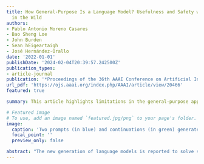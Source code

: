 ```yaml
---
title: How General-Purpose Is a Language Model? Usefulness and Safety with Human Prompters
  in the Wild
authors:
- Pablo Antonio Moreno Casares
- Bao Sheng Loe
- John Burden
- Sean hEigeartaigh
- José Hernández-Orallo
date: '2022-01-01'
publishDate: '2024-02-04T20:39:57.242500Z'
publication_types:
- article-journal
publication: '*Proceedings of the 36th AAAI Conference on Artificial Intelligence*'
url_pdf: 'https://ojs.aaai.org/index.php/AAAI/article/view/20466'
featured: true

summary: This article highlights limitations in the general-purpose application of language models like GPT-3 when directly utilized by humans, emphasizing the need for a novel evaluation framework to discern between failures due to capability constraints versus misunderstandings of user intent, ultimately indicating that these models currently lack comprehensive understanding of human commands and are far from achieving widespread general-purpose utility in real-world scenarios.

# Featured image
# To use, add an image named `featured.jpg/png` to your page's folder.
image:
  caption: 'Two prompts (in blue) and continuations (in green) generated by GPT-3. The example of the right shows that getting a language model to do what you want requires more than raw capabilities: ‘understanding’ the command is important in making these systems useful and reliable.'
  focal_point: ''
  preview_only: false

abstract: "The new generation of language models is reported to solve some extraordinary tasks the models were never trained for specifically, in few-shot or zero-shot settings. However, these reports usually cherry-pick the tasks, use the best prompts, and unwrap or extract the solutions leniently even if they are followed by nonsensical text. In sum, they are specialised results for one domain, a particular way of using the models and interpreting the results. In this paper, we present a novel theoretical evaluation framework and a distinctive experimental study assessing language models as general-purpose systems when used directly by human prompters—in the wild. For a useful and safe interaction in these increasingly more common conditions, we need to understand when the model fails because of a lack of capability or a misunderstanding of the user’s intents. Our results indicate that language models such as GPT-3 have limited understanding of the human command; far from becoming general-purpose systems in the wild."
---
```


